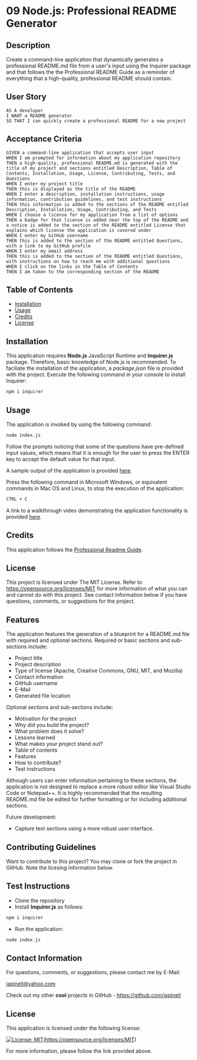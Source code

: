 # 09 Node.js: Professional README Generator

## Description

Create a command-line application that dynamically generates a professional README.md file from a user's input using the Inquirer package and that follows the the Professional README Guide as a reminder of everything that a high-quality, professional README should contain.

## User Story

```
AS A developer
I WANT a README generator
SO THAT I can quickly create a professional README for a new project
```

## Acceptance Criteria

```
GIVEN a command-line application that accepts user input
WHEN I am prompted for information about my application repository
THEN a high-quality, professional README.md is generated with the title of my project and sections entitled Description, Table of Contents, Installation, Usage, License, Contributing, Tests, and Questions
WHEN I enter my project title
THEN this is displayed as the title of the README
WHEN I enter a description, installation instructions, usage information, contribution guidelines, and test instructions
THEN this information is added to the sections of the README entitled Description, Installation, Usage, Contributing, and Tests
WHEN I choose a license for my application from a list of options
THEN a badge for that license is added near the top of the README and a notice is added to the section of the README entitled License that explains which license the application is covered under
WHEN I enter my GitHub username
THEN this is added to the section of the README entitled Questions, with a link to my GitHub profile
WHEN I enter my email address
THEN this is added to the section of the README entitled Questions, with instructions on how to reach me with additional questions
WHEN I click on the links in the Table of Contents
THEN I am taken to the corresponding section of the README
```

## Table of Contents

- [Installation](#installation)
- [Usage](#usage)
- [Credits](#credits)
- [License](#license)

## Installation

This application requires **Node.js** JavaScript Runtime and **Inquirer.js** package. Therefore, basic knowledge of Node.js is recommended. To faciliate the installation of the application, a _package.json_ file is provided with the project. Execute the following command in your console to install Inquirer:

```bash
npm i inquirer
```

## Usage

The application is invoked by using the following command:

```bash
node index.js
```

Follow the prompts noticing that some of the questions have pre-defined input values, which means that it is enough for the user to press the ENTER key to accept the default value for that input.

A sample output of the application is provided [here](https://github.com/japinell/KU-CBC-Homework-9-Readme-Generator/blob/main/README-blueprint.md).

Press the following command in Microsoft Windows, or equivalent commands in Mac OS and Linux, to stop the execution of the application:

```bash
CTRL + C
```

A link to a walkthrough video demonstrating the application functionality is provided [here](https://drive.google.com/file/d/1bFuIJhJ7j11KFvO-KGBXWpACNW1fzgn9/view).

## Credits

This application follows the [Professional Readme Guide](https://coding-boot-camp.github.io/full-stack/github/professional-readme-guide).

## License

This project is licensed under The MIT License. Refer to https://opensource.org/licenses/MIT for more information of what you can and cannot do with this project. See contact information below if you have questions, comments, or suggestions for the project.

## Features

The application features the generation of a blueprint for a README.md file with required and optional sections. Required or basic sections and sub-sections include:

- Project title
- Project description
- Type of license (Apache, Creative Commons, GNU, MIT, and Mozilla)
- Contact information
- GitHub username
- E-Mail
- Generated file location

Optional sections and sub-sections include:

- Motivation for the project
- Why did you build the project?
- What problem does it solve?
- Lessons learned
- What makes your project stand out?
- Table of contents
- Features
- How to contribute?
- Test instructions

Although users can enter information pertaining to these sections, the application is not designed to replace a more robust editor like Visual Studio Code or Notepad++. It is highly recommended that the resulting README.md file be edited for further formatting or for including additional sections.

Future development:

- Capture text sections using a more robust user interface.

## Contributing Guidelines

Want to contribute to this project? You may clone or fork the project in GitHub. Note the licesing information below.

## Test Instructions

- Clone the repository
- Install **Inquirer.js** as follows:

```bash
npm i inquirer
```

- Run the application:

```bash
node index.js
```

## Contact Information

For questions, comments, or suggestions, please contact me by E-Mail:

japinell@yahoo.com

Check out my other **cool** projects in GitHub - https://github.com/japinell

## License

This application is licensed under the following license:

[![License: MIT](https://img.shields.io/badge/License-MIT-yellow.svg)](https://opensource.org/licenses/MIT)(https://opensource.org/licenses/MIT)

For more information, please follow the link provided above.
